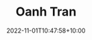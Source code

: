 ---
title: "Oanh Tran"
date: 2022-11-01T10:47:58+10:00
image: "assets/img/team/gal-1-circ.png"
jobtitle: "RA"
collaboration: student
linkedinurl: "https://www.linkedin.com/"
url: "https://www.khoadoan.me/team"
areas: NLP
promoted: true
faculty: false
research_assistant: true
urop_assistant: false
phd_student: false
weight: 11
current: true
---